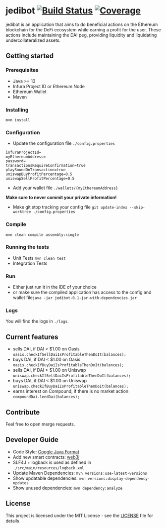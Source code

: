 # jedibot [![Build Status](https://travis-ci.com/DevelGao/jedibot.svg?branch=master)](https://travis-ci.com/DevelGao/jedibot) [![Coverage](https://sonarcloud.io/api/project_badges/measure?project=DevelGao_jedibot&metric=coverage)](https://sonarcloud.io/dashboard?id=DevelGao_jedibot)

jedibot is an application that aims to do beneficial actions on the Ethereum blockchain for the DeFi ecosystem while earning a profit for the user. These actions include maintaining the DAI peg, providing liquidity and liquidating undercollateralized assets.

## Getting started

### Prerequisites

- Java >= 13
- Infura Project ID or Ethereum Node
- Ethereum Wallet
- Maven

### Installing

```mvn install```

### Configuration

- Update the configuration file ```./config.properties```

```
infuraProjectId=
myEthereumAddress=
password=
transactionsRequireConfirmation=true
playSoundOnTransaction=true
uniswapBuyProfitPercentage=0.5
uniswapSellProfitPercentage=0.5
```

- Add your wallet file ```./wallets/{myEthereumAddress}```

__Make sure to never commit your private information!__

- Make git stop tracking your config file ```git update-index --skip-worktree ./config.properties```

### Compile

```mvn clean compile assembly:single```

### Running the tests

- Unit Tests ```mvn clean test```
- Integration Tests

### Run 

- Either just run it in the IDE of your choice
- or make sure the compiled application has access to the config and wallet file```java -jar jedibot-0.1-jar-with-dependencies.jar```

### Logs

You will find the logs in ```./logs```.

## Current features

- sells DAI, if DAI > $1.00 on Oasis ```oasis.checkIfSellDaiIsProfitableThenDoIt(balances);```
- buys DAI, if DAI < $1.00 on Oasis ```oasis.checkIfBuyDaiIsProfitableThenDoIt(balances);```
- sells DAI, if DAI > $1.00 on Uniswap ```uniswap.checkIfSellDaiIsProfitableThenDoIt(balances);```
- buys DAI, if DAI < $1.00 on Uniswap ```uniswap.checkIfBuyDaiIsProfitableThenDoIt(balances);```
- earns interest on Compound, if there is no market action ```compoundDai.lendDai(balances);```

## Contribute

Feel free to open merge requests.

## Developer Guide

- Code Style: [Google Java Format](https://github.com/google/google-java-format/blob/master/README.md)
- Add new smart contracts: [web3j](https://github.com/web3j/web3j)
- SLF4J + logback is used as defined in ```./src/main/resources/logback.xml```
- Update Maven Dependencies: ```mvn versions:use-latest-versions```
- Show updatable dependencies: ```mvn versions:display-dependency-updates```
- Show unused dependencies: ```mvn dependency:analyze```

## License

This project is licensed under the MIT License - see the [LICENSE](LICENSE) file for details
